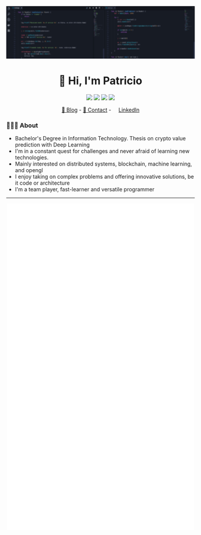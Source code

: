<div align="center">
<img height="140" src="images/background-blur.jpg" />
</div>

<h1 align="center">👋 Hi, I'm Patricio</h1>

<p align="center">
  <img src="https://img.shields.io/badge/rust-%23000000.svg?style=for-the-badge&logo=rust&logoColor=white" />
  <img src="https://img.shields.io/badge/go-%2300ADD8.svg?style=for-the-badge&logo=go&logoColor=white" />
  <img src="https://img.shields.io/badge/c++-%2300599C.svg?style=for-the-badge&logo=c%2B%2B&logoColor=white" />
  <img src="https://img.shields.io/badge/Solidity-%23363636.svg?style=for-the-badge&logo=solidity&logoColor=white" />
</p>
<div align="center">
  <a href="https://notquine.dev">📖 Blog</a> - <a href="mailto:hi@patricionapoli.dev">📧 Contact</a> - 
  <img height="12" width="12" src="https://cdn.simpleicons.org/linkedin" /> <a href="https://linkedin.com/in/patricionapoli"> LinkedIn</a>
</div>

<h3> 🧔🏻‍♂️ About </h3>

- Bachelor's Degree in Information Technology. Thesis on crypto value prediction with Deep Learning
- I'm in a constant quest for challenges and never afraid of learning new technologies.
- Mainly interested on distributed systems, blockchain, machine learning, and opengl 
- I enjoy taking on complex problems and offering innovative solutions, be it code or architecture
- I'm a team player, fast-learner and versatile programmer

<hr/>

<p align="center">
<img src="/github-metrics.svg" alt="Metrics" width="500">
</p>
